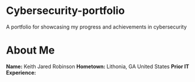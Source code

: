 # Cybersecurity-portfolio
A portfolio for showcasing my progress and achievements in cybersecurity
# About Me
**Name:** 
Keith Jared Robinson
**Hometown:** 
Lithonia, GA United States
**Prior IT Experience:** 
